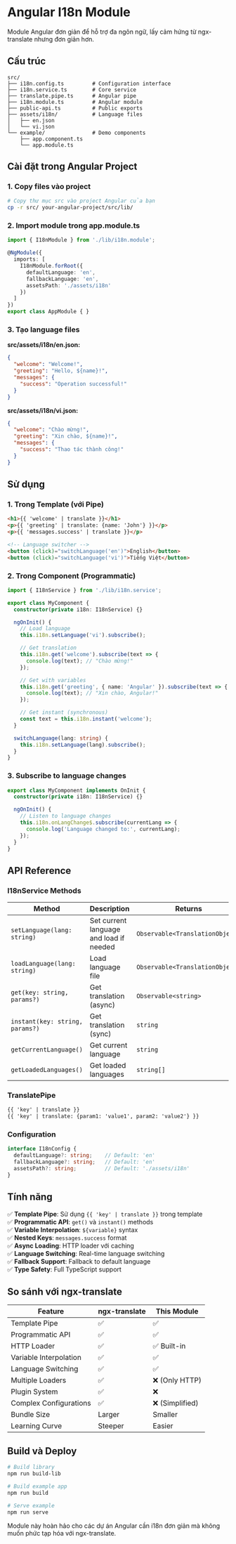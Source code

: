 # Angular I18n Module

Module Angular đơn giản để hỗ trợ đa ngôn ngữ, lấy cảm hứng từ ngx-translate nhưng đơn giản hơn.

## Cấu trúc

```
src/
├── i18n.config.ts         # Configuration interface
├── i18n.service.ts        # Core service
├── translate.pipe.ts      # Angular pipe
├── i18n.module.ts         # Angular module
├── public-api.ts          # Public exports
├── assets/i18n/           # Language files
│   ├── en.json
│   └── vi.json
└── example/               # Demo components
    ├── app.component.ts
    └── app.module.ts
```

## Cài đặt trong Angular Project

### 1. Copy files vào project

```bash
# Copy thư mục src vào project Angular của bạn
cp -r src/ your-angular-project/src/lib/
```

### 2. Import module trong app.module.ts

```typescript
import { I18nModule } from './lib/i18n.module';

@NgModule({
  imports: [
    I18nModule.forRoot({
      defaultLanguage: 'en',
      fallbackLanguage: 'en',
      assetsPath: './assets/i18n'
    })
  ]
})
export class AppModule { }
```

### 3. Tạo language files

**src/assets/i18n/en.json:**
```json
{
  "welcome": "Welcome!",
  "greeting": "Hello, ${name}!",
  "messages": {
    "success": "Operation successful!"
  }
}
```

**src/assets/i18n/vi.json:**
```json
{
  "welcome": "Chào mừng!",
  "greeting": "Xin chào, ${name}!",
  "messages": {
    "success": "Thao tác thành công!"
  }
}
```

## Sử dụng

### 1. Trong Template (với Pipe)

```html
<h1>{{ 'welcome' | translate }}</h1>
<p>{{ 'greeting' | translate: {name: 'John'} }}</p>
<p>{{ 'messages.success' | translate }}</p>

<!-- Language switcher -->
<button (click)="switchLanguage('en')">English</button>
<button (click)="switchLanguage('vi')">Tiếng Việt</button>
```

### 2. Trong Component (Programmatic)

```typescript
import { I18nService } from './lib/i18n.service';

export class MyComponent {
  constructor(private i18n: I18nService) {}

  ngOnInit() {
    // Load language
    this.i18n.setLanguage('vi').subscribe();

    // Get translation
    this.i18n.get('welcome').subscribe(text => {
      console.log(text); // "Chào mừng!"
    });

    // Get with variables
    this.i18n.get('greeting', { name: 'Angular' }).subscribe(text => {
      console.log(text); // "Xin chào, Angular!"
    });

    // Get instant (synchronous)
    const text = this.i18n.instant('welcome');
  }

  switchLanguage(lang: string) {
    this.i18n.setLanguage(lang).subscribe();
  }
}
```

### 3. Subscribe to language changes

```typescript
export class MyComponent implements OnInit {
  constructor(private i18n: I18nService) {}

  ngOnInit() {
    // Listen to language changes
    this.i18n.onLangChange$.subscribe(currentLang => {
      console.log('Language changed to:', currentLang);
    });
  }
}
```

## API Reference

### I18nService Methods

| Method | Description | Returns |
|--------|-------------|---------|
| `setLanguage(lang: string)` | Set current language and load if needed | `Observable<TranslationObject>` |
| `loadLanguage(lang: string)` | Load language file | `Observable<TranslationObject>` |
| `get(key: string, params?)` | Get translation (async) | `Observable<string>` |
| `instant(key: string, params?)` | Get translation (sync) | `string` |
| `getCurrentLanguage()` | Get current language | `string` |
| `getLoadedLanguages()` | Get loaded languages | `string[]` |

### TranslatePipe

```html
{{ 'key' | translate }}
{{ 'key' | translate: {param1: 'value1', param2: 'value2'} }}
```

### Configuration

```typescript
interface I18nConfig {
  defaultLanguage?: string;    // Default: 'en'
  fallbackLanguage?: string;   // Default: 'en'
  assetsPath?: string;         // Default: './assets/i18n'
}
```

## Tính năng

✅ **Template Pipe**: Sử dụng `{{ 'key' | translate }}` trong template  
✅ **Programmatic API**: `get()` và `instant()` methods  
✅ **Variable Interpolation**: `${variable}` syntax  
✅ **Nested Keys**: `messages.success` format  
✅ **Async Loading**: HTTP loader với caching  
✅ **Language Switching**: Real-time language switching  
✅ **Fallback Support**: Fallback to default language  
✅ **Type Safety**: Full TypeScript support  

## So sánh với ngx-translate

| Feature | ngx-translate | This Module |
|---------|---------------|-------------|
| Template Pipe | ✅ | ✅ |
| Programmatic API | ✅ | ✅ |
| HTTP Loader | ✅ | ✅ Built-in |
| Variable Interpolation | ✅ | ✅ |
| Language Switching | ✅ | ✅ |
| Multiple Loaders | ✅ | ❌ (Only HTTP) |
| Plugin System | ✅ | ❌ |
| Complex Configurations | ✅ | ❌ (Simplified) |
| Bundle Size | Larger | Smaller |
| Learning Curve | Steeper | Easier |

## Build và Deploy

```bash
# Build library
npm run build-lib

# Build example app
npm run build

# Serve example
npm run serve
```

Module này hoàn hảo cho các dự án Angular cần i18n đơn giản mà không muốn phức tạp hóa với ngx-translate.